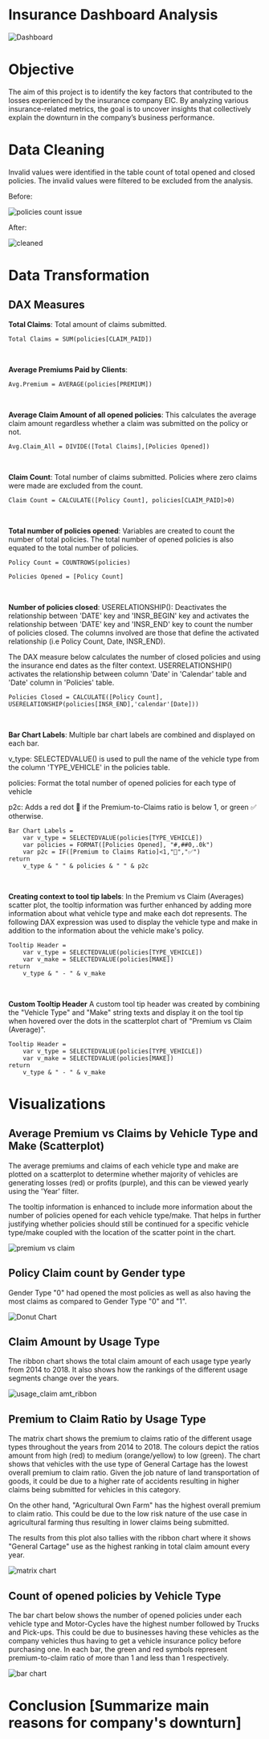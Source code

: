 # Insurance Dashboard Analysis
![Dashboard](https://github.com/bayyangjie/Insurance-Dashboard-Analysis/blob/main/images/dashboard_overall.png)

# Objective
The aim of this project is to identify the key factors that contributed to the losses experienced by the insurance company EIC. By analyzing various insurance-related metrics, the goal is to uncover insights that collectively explain the downturn in the company’s business performance. <br>

# Data Cleaning
Invalid values were identified in the table count of total opened and closed policies. The invalid values were filtered to be excluded from the analysis. <br>

Before: <br>

![policies count issue](https://github.com/bayyangjie/Insurance-Dashboard-Analysis/blob/main/images/policies_count.png)

After: <br>

![cleaned](https://github.com/bayyangjie/Insurance-Dashboard-Analysis/blob/main/images/policies_count_cleaned.png)

# Data Transformation

## DAX Measures

**Total Claims**:
Total amount of claims submitted.
```dax
Total Claims = SUM(policies[CLAIM_PAID])
```

<br>

**Average Premiums Paid by Clients**:
```dax
Avg.Premium = AVERAGE(policies[PREMIUM])
```

<br>

**Average Claim Amount of all opened policies**:
This calculates the average claim amount regardless whether a claim was submitted on the policy or not. 
```dax
Avg.Claim_All = DIVIDE([Total Claims],[Policies Opened])
```

<br>

**Claim Count**:
Total number of claims submitted. Policies where zero claims were made are excluded from the count.
```dax
Claim Count = CALCULATE([Policy Count], policies[CLAIM_PAID]>0)
```
<br>

**Total number of policies opened**:
Variables are created to count the number of total policies. The total number of opened policies is also equated to the total number of policies. 
```dax
Policy Count = COUNTROWS(policies)

Policies Opened = [Policy Count]
```
<br>

**Number of policies closed**:
USERELATIONSHIP(): Deactivates the relationship between 'DATE' key and 'INSR_BEGIN' key and activates the relationship between 'DATE' key and 'INSR_END' key to count the number of policies closed. The columns involved are those that define the activated relationship (i.e Policy Count, Date, INSR_END). <br>

The DAX measure below calculates the number of closed policies and using the insurance end dates as the filter context. USERRELATIONSHIP() activates the relationship between column 'Date' in 'Calendar' table and 'Date' column in 'Policies' table.
```dax
Policies Closed = CALCULATE([Policy Count], USERELATIONSHIP(policies[INSR_END],'calendar'[Date]))
```
<br>

**Bar Chart Labels**:
Multiple bar chart labels are combined and displayed on each bar. 

v_type: SELECTEDVALUE() is used to pull the name of the vehicle type from the column 'TYPE_VEHICLE' in the policies table. <br>

policies: Format the total number of opened policies for each type of vehicle <br>

p2c: Adds a red dot 🔴 if the Premium-to-Claims ratio is below 1, or green ✅ otherwise. <br>

```dax
Bar Chart Labels = 
    var v_type = SELECTEDVALUE(policies[TYPE_VEHICLE])
    var policies = FORMAT([Policies Opened], "#,##0,.0k")
    var p2c = IF([Premium to Claims Ratio]<1,"🔴","✅")
return
    v_type & " " & policies & " " & p2c
```

<br>

**Creating context to tool tip labels**:
In the Premium vs Claim (Averages) scatter plot, the tooltip information was further enhanced by adding more information about what vehicle type and make each dot represents. 
The following DAX expression was used to display the vehicle type and make in addition to the information about the vehicle make's policy.
```dax
Tooltip Header = 
    var v_type = SELECTEDVALUE(policies[TYPE_VEHICLE])
    var v_make = SELECTEDVALUE(policies[MAKE])
return
    v_type & " - " & v_make
```
<br>

**Custom Tooltip Header**
A custom tool tip header was created by combining the "Vehicle Type" and "Make" string texts and display it on the tool tip when hovered over the dots in the scatterplot chart of "Premium vs Claim (Average)".
```dax
Tooltip Header = 
    var v_type = SELECTEDVALUE(policies[TYPE_VEHICLE])
    var v_make = SELECTEDVALUE(policies[MAKE])
return
    v_type & " - " & v_make
```

# Visualizations

## Average Premium vs Claims by Vehicle Type and Make (Scatterplot)
The average premiums and claims of each vehicle type and make are plotted on a scatterplot to determine whether majority of vehicles are generating losses (red) or profits (purple), and this can be viewed yearly using the 'Year' filter.

The tooltip information is enhanced to include more information about the number of policies opened for each vehicle type/make. That helps in further justifying whether policies should still be continued for a specific vehicle type/make coupled with the location of the scatter point in the chart. <br>

![premium vs claim](https://github.com/bayyangjie/Insurance-Dashboard-Analysis/blob/main/images/scatterplot.png)

## Policy Claim count by Gender type
Gender Type "0" had opened the most policies as well as also having the most claims as compared to Gender Type "0" and "1". <br>

![Donut Chart](https://github.com/bayyangjie/Insurance-Dashboard-Analysis/blob/main/images/donut%20chart.png)

## Claim Amount by Usage Type
The ribbon chart shows the total claim amount of each usage type yearly from 2014 to 2018. It also shows how the rankings of the different usage segments change over the years. <br>

![usage_claim amt_ribbon](https://github.com/bayyangjie/Insurance-Dashboard-Analysis/blob/main/images/ribbon%20chart.png)

## Premium to Claim Ratio by Usage Type
The matrix chart shows the premium to claims ratio of the different usage types throughout the years from 2014 to 2018. The colours depict the ratios amount from high (red) to medium (orange/yellow) to low (green).
The chart shows that vehicles with the use type of General Cartage has the lowest overall premium to claim ratio. Given the job nature of land transportation of goods, it could be due to a higher rate of accidents resulting in higher claims being submitted for vehicles in this category. 

On the other hand, "Agricultural Own Farm" has the highest overall premium to claim ratio. This could be due to the low risk nature of the use case in agricultural farming thus resulting in lower claims being submitted.

The results from this plot also tallies with the ribbon chart where it shows "General Cartage" use as the highest ranking in total claim amount every year.

![matrix chart](https://github.com/bayyangjie/Insurance-Dashboard-Analysis/blob/main/images/matrix.png)

## Count of opened policies by Vehicle Type
The bar chart below shows the number of opened policies under each vehicle type and Motor-Cycles have the highest number followed by Trucks and Pick-ups. This could be due to businesses having these vehicles as the company vehicles thus having to get a vehicle insurance policy before purchasing one. In each bar, the green and red symbols represent premium-to-claim ratio of more than 1 and less than 1 respectively. <br>

![bar chart](https://github.com/bayyangjie/Insurance-Dashboard-Analysis/blob/main/images/bar%20chart.png)

# Conclusion [Summarize main reasons for company's downturn]

